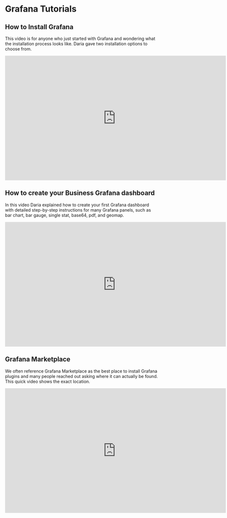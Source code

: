 # Grafana Tutorials

## How to Install Grafana

This video is for anyone who just started with Grafana and wondering what the installation process looks like.
Daria gave two installation options to choose from.

<iframe width="728" height="410" src="https://www.youtube.com/embed/xTQpV7B700w" title="How to Install Grafana for Data Analysts and Data Scientists" frameborder="0" allow="accelerometer; autoplay; clipboard-write; encrypted-media; gyroscope; picture-in-picture" allowfullscreen></iframe>

## How to create your Business Grafana dashboard

In this video Daria explained how to create your first Grafana dashboard with detailed step-by-step instructions for many Grafana panels, such as bar chart, bar gauge, single stat, base64, pdf, and geomap.

<iframe width="728" height="410" src="https://www.youtube.com/embed/HNCKbGfAU0Q" title="How to create your Business Grafana dashboard | Step by step for analysts | Grafana Tutorial" frameborder="0" allow="accelerometer; autoplay; clipboard-write; encrypted-media; gyroscope; picture-in-picture" allowfullscreen></iframe>

## Grafana Marketplace

We often reference Grafana Marketplace as the best place to install Grafana plugins and many people reached out asking where it can actually be found. This quick video shows the exact location.

<iframe width="728" height="410" src="https://www.youtube.com/embed/T5yFeb-KvBg" title="Where Is Grafana Marketplace | Best ways to discover plugins for Grafana" frameborder="0" allow="accelerometer; autoplay; clipboard-write; encrypted-media; gyroscope; picture-in-picture" allowfullscreen></iframe>
